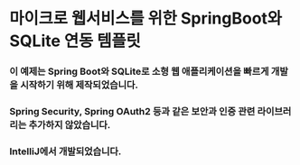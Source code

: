 마이크로 웹서비스를 위한 SpringBoot와 SQLite 연동 템플릿
===============================================


### 이 예제는 Spring Boot와 SQLite로 소형 웹 애플리케이션을 빠르게 개발을 시작하기 위해 제작되었습니다.
### Spring Security, Spring OAuth2 등과 같은 보안과 인증 관련 라이브러리는 추가하지 않았습니다.
### IntelliJ에서 개발되었습니다.
